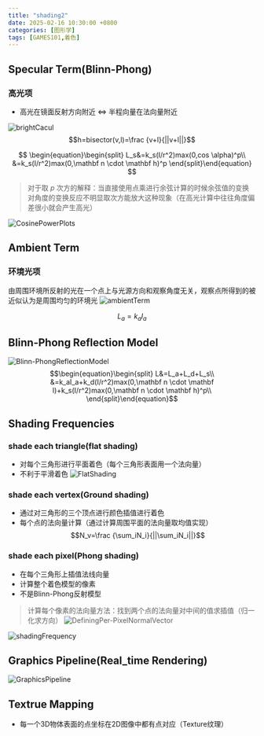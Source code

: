 ```yaml
---
title: "shading2"
date: 2025-02-16 10:30:00 +0800
categories: [图形学]
tags: [GAMES101,着色]
---
```

## Specular Term(Blinn-Phong)

### 高光项

- 高光在镜面反射方向附近 <=> 半程向量在法向量附近

![brightCacul](asset/img/brightCacul.png)
$$h=bisector(v,l)=\frac {v+l}{||v+l||}$$

$$
\begin{equation}\begin{split}
L_s&=k_s(I/r^2)max(0,cos \alpha)^p\\
&=k_s(I/r^2)max(0,\mathbf n \cdot \mathbf h)^p
\end{split}\end{equation}
$$
>对于取 $p$ 次方的解释：当直接使用点乘进行余弦计算的时候余弦值的变换对角度的变换反应不明显取次方能放大这种现象（在高光计算中往往角度偏差很小就会产生高光）

![CosinePowerPlots](asset/img/CosinePowerPlots.png)

## Ambient Term

### 环境光项

由周围环境所反射的光在一个点上与光源方向和观察角度无关，观察点所得到的被近似认为是周围均匀的环境光
![ambientTerm](asset/img/ambientTerm.png)

$$L_a=k_aI_a$$

## Blinn-Phong Reflection Model

![Blinn-PhongReflectionModel](asset/img/Blinn-PhongReflectionModel.png)
$$\begin{equation}\begin{split}
L&=L_a+L_d+L_s\\
&=k_aI_a+k_d(I/r^2)max(0,\mathbf n \cdot \mathbf l)+k_s(I/r^2)max(0,\mathbf n \cdot \mathbf h)^p\\
\end{split}\end{equation}$$
## Shading Frequencies
### shade each triangle(flat shading)
- 对每个三角形进行平面着色（每个三角形表面用一个法向量）
- 不利于平滑着色
![FlatShading](asset/img/FlatShading.png)

### shade each vertex(Ground shading)
- 通过对三角形的三个顶点进行颜色插值进行着色
- 每个点的法向量计算（通过计算周围平面的法向量取均值实现）
$$N_v=\frac {\sum_iN_i}{||\sum_iN_i||}$$
### shade each pixel(Phong shading)
- 在每个三角形上插值法线向量
- 计算整个着色模型的像素
- 不是Blinn-Phong反射模型
>计算每个像素的法向量方法：找到两个点的法向量对中间的值求插值（归一化求方向）
>![DefiningPer-PixelNormalVector](asset/img/DefiningPer-PixelNormalVector.png)


![shadingFrequency](asset/img/shadingFrequency.png)

## Graphics Pipeline(Real_time Rendering)
![GraphicsPipeline](asset/img/GraphicsPipeline.png)

## Textrue Mapping

- 每一个3D物体表面的点坐标在2D图像中都有点对应（Texture纹理）

